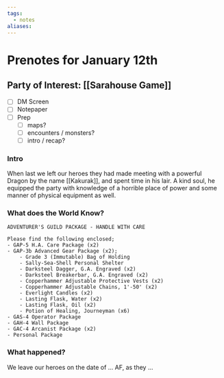 ```yaml
---
tags:
  - notes
aliases:
---
```


# Prenotes for January 12th
## Party of Interest: [[Sarahouse Game]]
- [ ] DM Screen
- [ ] Notepaper
- [ ] Prep
	- [ ] maps?
	- [ ] encounters / monsters?
	- [ ] intro / recap?

### Intro

When last we left our heroes they had made meeting with a powerful Dragon by the name [[Kakurak]], and spent time in his lair. A kind soul, he equipped the party with knowledge of a horrible place of power and some manner of physical equipment as well.

### What does the World Know?

```
ADVENTURER'S GUILD PACKAGE - HANDLE WITH CARE

Please find the following enclosed;
- GAP-5 H.A. Care Package (x2)
- GAP-3b Advanced Gear Package (x2);
	- Grade 3 (Immutable) Bag of Holding
	- Sally-Sea-Shell Personal Shelter
	- Darksteel Dagger, G.A. Engraved (x2)
	- Darksteel Breakerbar, G.A. Engraved (x2)
	- Copperhammer Adjustable Protective Vests (x2)
	- Copperhammer Adjustable Chains, 1'-50' (x2)
	- Everlight Candles (x2)
	- Lasting Flask, Water (x2)
	- Lasting Flask, Oil (x2)
	- Potion of Healing, Journeyman (x6)
- GAS-4 Operator Package
- GAH-4 Wall Package
- GAC-4 Arcanist Package (x2)
- Personal Package

```

### What happened?


We leave our heroes on the date of ... AF, as they ...